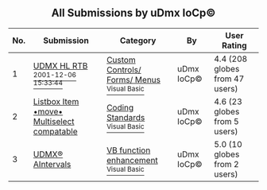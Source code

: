 ﻿<div align="center">

## All Submissions by uDmx IoCp©

</div>

No.  | Submission | Category | By   | User Rating
---- | ---------- | -------- | ---- | -----------
1 | [UDMX HL RTB<br /><sup>2001-12-06 15:33:44</sup>](https://github.com/Planet-Source-Code/udmx-iocp-udmx-hl-rtb__1-29415) | [Custom Controls/ Forms/  Menus<br /><sup>Visual Basic</sup>](../ByCategory/custom-controls-forms-menus__1-4.md) | uDmx IoCp© | 4.4 (208 globes from 47 users)
2 | [Listbox Item •move• Multiselect compatable<br />](https://github.com/Planet-Source-Code/udmx-iocp-listbox-item-move-multiselect-compatable__1-34449) | [Coding Standards<br /><sup>Visual Basic</sup>](../ByCategory/coding-standards__1-43.md) | uDmx IoCp© | 4.6 (23 globes from 5 users)
3 | [UDMX® AIntervals<br />](https://github.com/Planet-Source-Code/udmx-iocp-udmx-aintervals__1-31751) | [VB function enhancement<br /><sup>Visual Basic</sup>](../ByCategory/vb-function-enhancement__1-25.md) | uDmx IoCp© | 5.0 (10 globes from 2 users)
